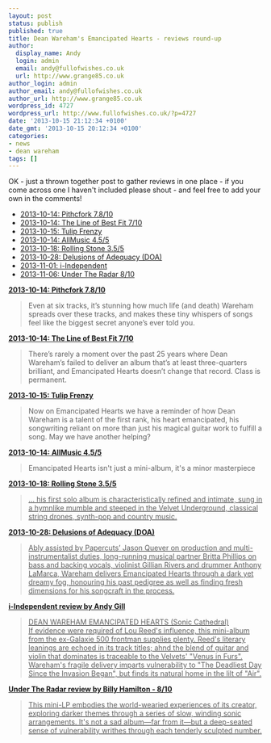```yaml
---
layout: post
status: publish
published: true
title: Dean Wareham's Emancipated Hearts - reviews round-up
author:
  display_name: Andy
  login: admin
  email: andy@fullofwishes.co.uk
  url: http://www.grange85.co.uk
author_login: admin
author_email: andy@fullofwishes.co.uk
author_url: http://www.grange85.co.uk
wordpress_id: 4727
wordpress_url: http://www.fullofwishes.co.uk/?p=4727
date: '2013-10-15 21:12:34 +0100'
date_gmt: '2013-10-15 20:12:34 +0100'
categories:
- news
- dean wareham
tags: []
---
```

<p>OK - just a thrown together post to gather reviews in one place - if you come across one I haven't included please shout - and feel free to add your own in the comments!<br />
<a id="more"></a><a id="more-4727"></a></p>
<ul>
<li><a href="#pfork">2013-10-14: Pithcfork 7.8/10</a></li>
<li><a href="#lobf">2013-10-14: The Line of Best Fit 7/10</a></li>
<li><a href="#tulip">2013-10-15: Tulip Frenzy</a></li>
<li><a href="#allmusic">2013-10-14: AllMusic 4.5/5</a></li>
<li><a href="#rollingstone">2013-10-18: Rolling Stone 3.5/5</a></li>
<li><a href="#doa">2013-10-28: Delusions of Adequacy (DOA)</a></li>
<li><a href="#indy">2013-11-01: i-Independent</a></li>
<li><a href="#radar">2013-11-06: Under The Radar 8/10</a></li>
</ul>
<div id="pfork"><strong><a href="http://pitchfork.com/reviews/albums/18636-dean-wareham-emancipated-hearts-ep/">2013-10-14: Pithcfork 7.8/10</a></strong><br />
<blockquote>Even at six tracks, it’s stunning how much life (and death) Wareham spreads over these tracks, and makes these tiny whispers of songs feel like the biggest secret anyone’s ever told you.</p></blockquote>
</div>
<div id="lobf"><strong><a href="http://thelineofbestfit.com/reviews/albums/dean-wareham-emancipated-hearts-139265">2013-10-14: The Line of Best Fit 7/10</a></strong><br />
<blockquote>There’s rarely a moment over the past 25 years where Dean Wareham’s failed to deliver an album that’s at least three-quarters brilliant, and Emancipated Hearts doesn’t change that record. Class is permanent. </p></blockquote>
</div>
<div id="tulip"><strong><a href="http://tulipfrenzy.com/2013/10/15/dean-warehams-warm-heart-pastry/">2013-10-15: Tulip Frenzy</a></strong><br />
<blockquote>Now on Emancipated Hearts we have a reminder of how Dean Wareham is a talent of the first rank, his heart emancipated, his songwriting reliant on more than just his magical guitar work to fulfill a song.  May we have another helping?</p></blockquote>
</div>
<div id="allmusic"><strong><a href="http://www.allmusic.com/album/emancipated-hearts-mw0002570008">2013-10-14: AllMusic 4.5/5</a></strong><br />
<blockquote>Emancipated Hearts isn't just a mini-album, it's a minor masterpiece</p></blockquote>
</div>
<div id="rollingstone"><ins datetime="2013-10-19T16:12:39+00:00"><strong><a href="http://www.rollingstone.com/music/albumreviews/emancipated-hearts-20131018">2013-10-18: Rolling Stone 3.5/5</a></strong><br />
<blockquote>&hellip; his first solo album is characteristically refined and intimate, sung in a hymnlike mumble and steeped in the Velvet Underground, classical string drones, synth-pop and country music.</p></blockquote>
<p></ins></div>
<div id="doa"><ins datetime="2013-10-29T22:25:16+00:00"><strong><a href="http://www.adequacy.net/2013/10/dean-wareham-emancipated-hearts/">2013-10-28: Delusions of Adequacy (DOA)</a></strong><br />
<blockquote>Ably assisted by Papercuts’ Jason Quever on production and multi-instrumentalist duties, long-running musical partner Britta Phillips on bass and backing vocals, violinist Gillian Rivers and drummer Anthony LaMarca, Wareham delivers Emancipated Hearts through a dark yet dreamy fog, honouring his past pedigree as well as finding fresh dimensions for his songcraft in the process.</p></blockquote>
<p></ins></div>
<div id="indy"><ins datetime="2013-11-01T22:25:16+00:00"><strong> i-Independent review by Andy Gill</strong><br />
<blockquote>DEAN WAREHAM EMANCIPATED HEARTS (Sonic Cathedral)<br /> If evidence were required of Lou Reed's influence, this mini-album from the ex-Galaxie 500 frontman supplies plenty. Reed's literary leanings are echoed in its track titles; ahnd the blend of guitar and violin that dominates is traceable to the Velvets' "Venus in Furs". Wareham's fragile delivery imparts vulnerability to "The Deadliest Day Since the Invasion Began", but finds its natural home in the lilt of "Air". </p></blockquote>
<p></ins></div>
<div id="radar"><ins datetime="2013-11-07T23:14:57+00:00"><strong> Under The Radar review by Billy Hamilton - 8/10</strong><br />
<blockquote>This mini-LP embodies the world-wearied experiences of its creator, exploring darker themes through a series of slow, winding sonic arrangements. It's not a sad album—far from it—but a deep-seated sense of vulnerability writhes through each tenderly sculpted number.</p></blockquote>
<p></ins> </div>
